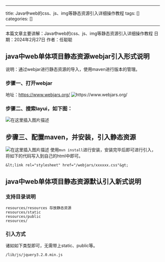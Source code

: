 
--- 
title:  Java中web的css、js、img等静态资源引入详细操作教程 
tags: []
categories: [] 

---
>  
 本篇文章主要讲解：Java中web的css、js、img等静态资源引入详细操作教程 日期：2024年2月27日 作者：任聪聪 


## java中web单体项目静态资源webjar引入形式说明

说明：通过webjar进行静态资源的导入，使用maven进行版本的管理。

### 步骤一、打开webjar

地址：https://www.webjars.org/ <img src="https://img-blog.csdnimg.cn/direct/964ffd12e0ba4300b40db4a85c357ae5.png" alt="https://www.webjars.org/">

### 步骤二、搜索layui，如下图：

<img src="https://img-blog.csdnimg.cn/direct/9bfec2476ab942b497d56670b906589b.png" alt="在这里插入图片描述">

## 步骤三、配置maven，并安装，引入静态资源

<img src="https://img-blog.csdnimg.cn/direct/7ed79b18e989408db2b3e8d0e423fa2c.png" alt="在这里插入图片描述"> 使用`mvn install`进行安装，安装完毕后即可进行引入，将如下的代码写入到自己的html中即可。

```
&lt;link rel="stylesheet" href="/webjars/xxxxxx.css"&gt;

```

## java中web单体项目静态资源默认引入新式说明

### 支持目录说明

```
resources/resources 存放静态资源
resources/static 
resources/public
resources/

```

### 引入方式

诸如如下类型即可，无需带上static、public等。

```
/lib/js/jquery3.2.0.min.js

```
